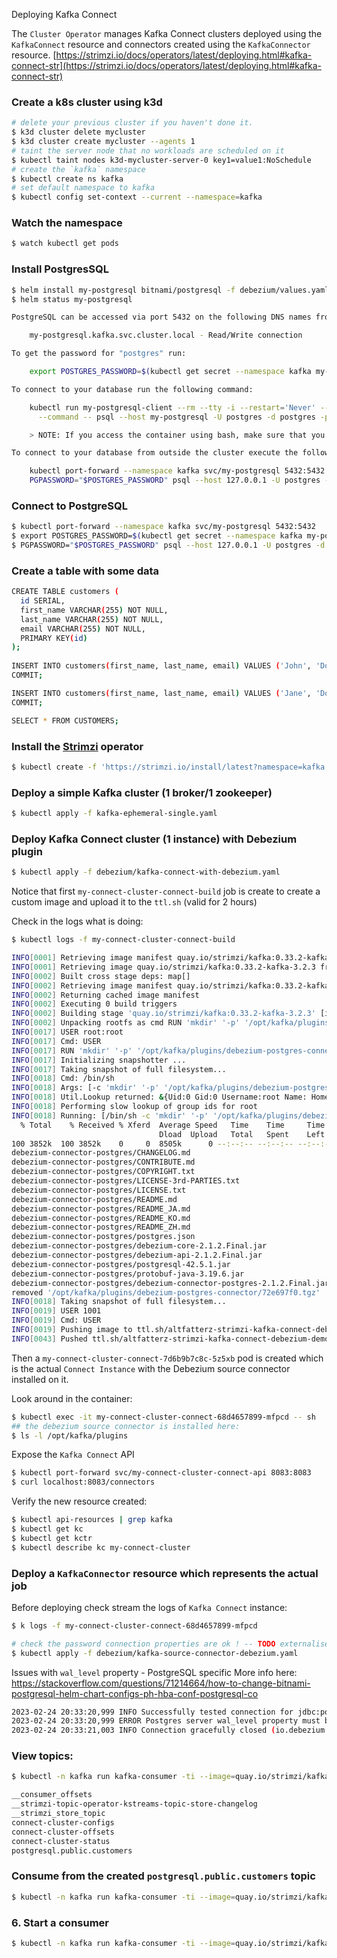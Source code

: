 Deploying Kafka Connect

The `Cluster Operator` manages Kafka Connect clusters deployed using the `KafkaConnect` resource and connectors created using the `KafkaConnector` resource. [https://strimzi.io/docs/operators/latest/deploying.html#kafka-connect-str](https://strimzi.io/docs/operators/latest/deploying.html#kafka-connect-str)

### Create a k8s cluster using k3d

```bash
# delete your previous cluster if you haven't done it.
$ k3d cluster delete mycluster
$ k3d cluster create mycluster --agents 1
# taint the server node that no workloads are scheduled on it
$ kubectl taint nodes k3d-mycluster-server-0 key1=value1:NoSchedule
# create the `kafka` namespace
$ kubectl create ns kafka
# set default namespace to kafka
$ kubectl config set-context --current --namespace=kafka
```

### Watch the namespace

```bash
$ watch kubectl get pods
```

### Install PostgresSQL 

```bash
$ helm install my-postgresql bitnami/postgresql -f debezium/values.yaml
$ helm status my-postgresql

PostgreSQL can be accessed via port 5432 on the following DNS names from within your cluster:

    my-postgresql.kafka.svc.cluster.local - Read/Write connection

To get the password for "postgres" run:

    export POSTGRES_PASSWORD=$(kubectl get secret --namespace kafka my-postgresql -o jsonpath="{.data.postgres-password}" | base64 -d)

To connect to your database run the following command:

    kubectl run my-postgresql-client --rm --tty -i --restart='Never' --namespace kafka --image docker.io/bitnami/postgresql:15.1.0-debian-11-r0 --env="PGPASSWORD=$POSTGRES_PASSWORD" \
      --command -- psql --host my-postgresql -U postgres -d postgres -p 5432

    > NOTE: If you access the container using bash, make sure that you execute "/opt/bitnami/scripts/postgresql/entrypoint.sh /bin/bash" in order to avoid the error "psql: local user with ID 1001} does not exist"

To connect to your database from outside the cluster execute the following commands:

    kubectl port-forward --namespace kafka svc/my-postgresql 5432:5432 &
    PGPASSWORD="$POSTGRES_PASSWORD" psql --host 127.0.0.1 -U postgres -d postgres -p 5432
```

### Connect to PostgreSQL

```bash
$ kubectl port-forward --namespace kafka svc/my-postgresql 5432:5432
$ export POSTGRES_PASSWORD=$(kubectl get secret --namespace kafka my-postgresql -o jsonpath="{.data.postgres-password}" | base64 -d)
$ PGPASSWORD="$POSTGRES_PASSWORD" psql --host 127.0.0.1 -U postgres -d postgres -p 5432
```

### Create a table with some data

```bash
CREATE TABLE customers (
  id SERIAL,
  first_name VARCHAR(255) NOT NULL,
  last_name VARCHAR(255) NOT NULL,
  email VARCHAR(255) NOT NULL,
  PRIMARY KEY(id)
);
  
INSERT INTO customers(first_name, last_name, email) VALUES ('John', 'Doe', 'johndoe@gmail.com');
COMMIT;

INSERT INTO customers(first_name, last_name, email) VALUES ('Jane', 'Doe', 'janedoe@gmail.com');
COMMIT;

SELECT * FROM CUSTOMERS;
```

### Install the [Strimzi](https://strimzi.io/) operator

```bash
$ kubectl create -f 'https://strimzi.io/install/latest?namespace=kafka' 
```

### Deploy a simple Kafka cluster (1 broker/1 zookeeper)

```bash
$ kubectl apply -f kafka-ephemeral-single.yaml 
```

### Deploy Kafka Connect cluster (1 instance) with Debezium plugin
 
```bash
$ kubectl apply -f debezium/kafka-connect-with-debezium.yaml
```

Notice that first `my-connect-cluster-connect-build` job is create to create a custom image and upload it to the
`ttl.sh` (valid for 2 hours)

Check in the logs what is doing:

```bash
$ kubectl logs -f my-connect-cluster-connect-build

INFO[0001] Retrieving image manifest quay.io/strimzi/kafka:0.33.2-kafka-3.2.3
INFO[0001] Retrieving image quay.io/strimzi/kafka:0.33.2-kafka-3.2.3 from registry quay.io
INFO[0002] Built cross stage deps: map[]
INFO[0002] Retrieving image manifest quay.io/strimzi/kafka:0.33.2-kafka-3.2.3
INFO[0002] Returning cached image manifest
INFO[0002] Executing 0 build triggers
INFO[0002] Building stage 'quay.io/strimzi/kafka:0.33.2-kafka-3.2.3' [idx: '0', base-idx: '-1']
INFO[0002] Unpacking rootfs as cmd RUN 'mkdir' '-p' '/opt/kafka/plugins/debezium-postgres-connector/72e697f0'       && 'curl' '-f' '-L' '--output' '/opt/kafka/plugins/debezium-postgres-connector/72e697f0.tgz' 'https://repo1.maven.org/maven2/io/debezium/debezium-connector-postgres/2.1.2.Final/debezium-connector-postgres-2.1.2.Final-plugin.tar.gz'       && 'tar' 'xvfz' '/opt/kafka/plugins/debezium-postgres-connector/72e697f0.tgz' '-C' '/opt/kafka/plugins/debezium-postgres-connector/72e697f0'       && 'rm' '-vf' '/opt/kafka/plugins/debezium-postgres-connector/72e697f0.tgz' requires it.
INFO[0017] USER root:root
INFO[0017] Cmd: USER
INFO[0017] RUN 'mkdir' '-p' '/opt/kafka/plugins/debezium-postgres-connector/72e697f0'       && 'curl' '-f' '-L' '--output' '/opt/kafka/plugins/debezium-postgres-connector/72e697f0.tgz' 'https://repo1.maven.org/maven2/io/debezium/debezium-connector-postgres/2.1.2.Final/debezium-connector-postgres-2.1.2.Final-plugin.tar.gz'       && 'tar' 'xvfz' '/opt/kafka/plugins/debezium-postgres-connector/72e697f0.tgz' '-C' '/opt/kafka/plugins/debezium-postgres-connector/72e697f0'       && 'rm' '-vf' '/opt/kafka/plugins/debezium-postgres-connector/72e697f0.tgz'
INFO[0017] Initializing snapshotter ...
INFO[0017] Taking snapshot of full filesystem...
INFO[0018] Cmd: /bin/sh
INFO[0018] Args: [-c 'mkdir' '-p' '/opt/kafka/plugins/debezium-postgres-connector/72e697f0'       && 'curl' '-f' '-L' '--output' '/opt/kafka/plugins/debezium-postgres-connector/72e697f0.tgz' 'https://repo1.maven.org/maven2/io/debezium/debezium-connector-postgres/2.1.2.Final/debezium-connector-postgres-2.1.2.Final-plugin.tar.gz'       && 'tar' 'xvfz' '/opt/kafka/plugins/debezium-postgres-connector/72e697f0.tgz' '-C' '/opt/kafka/plugins/debezium-postgres-connector/72e697f0'       && 'rm' '-vf' '/opt/kafka/plugins/debezium-postgres-connector/72e697f0.tgz']
INFO[0018] Util.Lookup returned: &{Uid:0 Gid:0 Username:root Name: HomeDir:/root}
INFO[0018] Performing slow lookup of group ids for root
INFO[0018] Running: [/bin/sh -c 'mkdir' '-p' '/opt/kafka/plugins/debezium-postgres-connector/72e697f0'       && 'curl' '-f' '-L' '--output' '/opt/kafka/plugins/debezium-postgres-connector/72e697f0.tgz' 'https://repo1.maven.org/maven2/io/debezium/debezium-connector-postgres/2.1.2.Final/debezium-connector-postgres-2.1.2.Final-plugin.tar.gz'       && 'tar' 'xvfz' '/opt/kafka/plugins/debezium-postgres-connector/72e697f0.tgz' '-C' '/opt/kafka/plugins/debezium-postgres-connector/72e697f0'       && 'rm' '-vf' '/opt/kafka/plugins/debezium-postgres-connector/72e697f0.tgz']
  % Total    % Received % Xferd  Average Speed   Time    Time     Time  Current
                                 Dload  Upload   Total   Spent    Left  Speed
100 3852k  100 3852k    0     0  8505k      0 --:--:-- --:--:-- --:--:-- 8524k
debezium-connector-postgres/CHANGELOG.md
debezium-connector-postgres/CONTRIBUTE.md
debezium-connector-postgres/COPYRIGHT.txt
debezium-connector-postgres/LICENSE-3rd-PARTIES.txt
debezium-connector-postgres/LICENSE.txt
debezium-connector-postgres/README.md
debezium-connector-postgres/README_JA.md
debezium-connector-postgres/README_KO.md
debezium-connector-postgres/README_ZH.md
debezium-connector-postgres/postgres.json
debezium-connector-postgres/debezium-core-2.1.2.Final.jar
debezium-connector-postgres/debezium-api-2.1.2.Final.jar
debezium-connector-postgres/postgresql-42.5.1.jar
debezium-connector-postgres/protobuf-java-3.19.6.jar
debezium-connector-postgres/debezium-connector-postgres-2.1.2.Final.jar
removed '/opt/kafka/plugins/debezium-postgres-connector/72e697f0.tgz'
INFO[0018] Taking snapshot of full filesystem...
INFO[0019] USER 1001
INFO[0019] Cmd: USER
INFO[0019] Pushing image to ttl.sh/altfatterz-strimzi-kafka-connect-debezium-demo-3.2.3:2h
INFO[0043] Pushed ttl.sh/altfatterz-strimzi-kafka-connect-debezium-demo-3.2.3@sha256:3ba07438591f2f7f3a2e46d0fc84841d59f6c8d6222d1dcc8d9098a629bae32f
```

Then a `my-connect-cluster-connect-7d6b9b7c8c-5z5xb` pod is created which is the actual `Connect Instance` 
with the Debezium source connector installed on it.

Look around in the container:

```bash
$ kubectl exec -it my-connect-cluster-connect-68d4657899-mfpcd -- sh
## the debezium source connector is installed here:
$ ls -l /opt/kafka/plugins
```

Expose the `Kafka Connect` API 

```bash
$ kubectl port-forward svc/my-connect-cluster-connect-api 8083:8083
$ curl localhost:8083/connectors
```

Verify the new resource created:

```bash
$ kubectl api-resources | grep kafka
$ kubectl get kc
$ kubectl get kctr
$ kubectl describe kc my-connect-cluster
```


### Deploy a `KafkaConnector` resource which represents the actual job

Before deploying check stream the logs of `Kafka Connect` instance:
```bash
$ k logs -f my-connect-cluster-connect-68d4657899-mfpcd
```

```bash
# check the password connection properties are ok ! -- TODO externalise
$ kubectl apply -f debezium/kafka-source-connector-debezium.yaml 
```

Issues with `wal_level` property - PostgreSQL specific
More info here: https://stackoverflow.com/questions/71214664/how-to-change-bitnami-postgresql-helm-chart-configs-ph-hba-conf-postgresql-co

```bash
2023-02-24 20:33:20,999 INFO Successfully tested connection for jdbc:postgresql://my-postgresql:5432/postgres with user 'postgres' (io.debezium.connector.postgresql.PostgresConnector) [pool-2-thread-1]
2023-02-24 20:33:20,999 ERROR Postgres server wal_level property must be "logical" but is: replica (io.debezium.connector.postgresql.PostgresConnector) [pool-2-thread-1]
2023-02-24 20:33:21,003 INFO Connection gracefully closed (io.debezium.jdbc.JdbcConnection) [pool-6-thread-1]
```

### View topics: 

```bash
$ kubectl -n kafka run kafka-consumer -ti --image=quay.io/strimzi/kafka:0.33.2-kafka-3.2.3 --rm=true --restart=Never -- bin/kafka-topics.sh --bootstrap-server my-cluster-kafka-bootstrap:9092 --list

__consumer_offsets
__strimzi-topic-operator-kstreams-topic-store-changelog
__strimzi_store_topic
connect-cluster-configs
connect-cluster-offsets
connect-cluster-status
postgresql.public.customers
````

### Consume from the created `postgresql.public.customers` topic

```bash
$ kubectl -n kafka run kafka-consumer -ti --image=quay.io/strimzi/kafka:0.31.1-kafka-3.2.3 --rm=true --restart=Never -- bin/kafka-console-consumer.sh --bootstrap-server my-cluster-kafka-bootstrap:9092 --topic postgresql.public.customers --from-beginning
```


### 6. Start a consumer

```bash
$ kubectl -n kafka run kafka-consumer -ti --image=quay.io/strimzi/kafka:0.31.1-kafka-3.2.3 --rm=true --restart=Never -- bin/kafka-console-consumer.sh --bootstrap-server my-cluster-kafka-bootstrap:9092 --topic my-topic --from-beginning
```